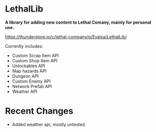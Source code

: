 # LethalLib  
**A library for adding new content to Lethal Comany, mainly for personal use.**

https://thunderstore.io/c/lethal-company/p/Evaisa/LethalLib/

Currently includes:   
- Custom Scrap Item API  
- Custom Shop Item API  
- Unlockables API  
- Map hazards API
- Dungeon API
- Custom Enemy API  
- Network Prefab API  
- Weather API  

# Recent Changes 
  
- Added weather api, mostly untested.